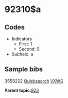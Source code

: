 # 92310$a

## Codes

-   Indicators
    -   First: 1
    -   Second: 0
-   Subfield: a

## Sample bibs

3558222 [Quicksearch](https://search.library.yale.edu/catalog/3558222) [VXWS](http://prodorbis.library.yale.edu:7014/vxws/GetHoldingsService?bibId=3558222)

**Parent topic:**[923](../../tags/923/923.md)

